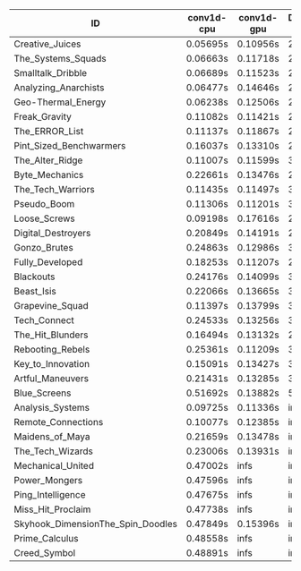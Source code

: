 |ID|conv1d-cpu|conv1d-gpu|DWSPConv2D-gpu|gemm-gpu|avg|
|-|-|-|-|-|-|
|Creative_Juices|0.05695s|0.10956s|2.89848s|1.73026s|1.19881s|
|The_Systems_Squads|0.06663s|0.11718s|2.92906s|1.75906s|1.21798s|
|Smalltalk_Dribble|0.06689s|0.11523s|2.95482s|1.79821s|1.23379s|
|Analyzing_Anarchists|0.06477s|0.14646s|2.87566s|1.84885s|1.23394s|
|Geo-Thermal_Energy|0.06238s|0.12506s|2.98727s|1.78452s|1.23981s|
|Freak_Gravity|0.11082s|0.11421s|2.96203s|1.79209s|1.24479s|
|The_ERROR_List|0.11137s|0.11867s|2.96224s|1.79385s|1.24653s|
|Pint_Sized_Benchwarmers|0.16037s|0.13310s|2.98942s|1.79698s|1.26997s|
|The_Alter_Ridge|0.11007s|0.11599s|3.06359s|1.79250s|1.27054s|
|Byte_Mechanics|0.22661s|0.13476s|2.92086s|1.84619s|1.28210s|
|The_Tech_Warriors|0.11435s|0.11497s|3.04175s|1.85759s|1.28216s|
|Pseudo_Boom|0.11306s|0.11201s|3.04256s|1.86858s|1.28405s|
|Loose_Screws|0.09198s|0.17616s|2.95924s|1.91284s|1.28506s|
|Digital_Destroyers|0.20849s|0.14191s|2.97873s|1.91995s|1.31227s|
|Gonzo_Brutes|0.24863s|0.12986s|3.04912s|1.82532s|1.31323s|
|Fully_Developed|0.18253s|0.11207s|2.90904s|2.25980s|1.36586s|
|Blackouts|0.24176s|0.14099s|3.07796s|2.04294s|1.37591s|
|Beast_Isis|0.22066s|0.13665s|3.11469s|2.03420s|1.37655s|
|Grapevine_Squad|0.11397s|0.13799s|3.36838s|1.92061s|1.38524s|
|Tech_Connect|0.24533s|0.13256s|3.29450s|2.05545s|1.43196s|
|The_Hit_Blunders|0.16494s|0.13132s|2.94373s|2.57098s|1.45274s|
|Rebooting_Rebels|0.25361s|0.11209s|3.05876s|2.65534s|1.51995s|
|Key_to_Innovation|0.15091s|0.13427s|3.23618s|2.66313s|1.54612s|
|Artful_Maneuvers|0.21431s|0.13285s|3.73075s|2.52636s|1.65107s|
|Blue_Screens|0.51692s|0.13882s|5.81295s|2.42695s|2.22391s|
|Analysis_Systems|0.09725s|0.11336s|infs|infs|infs|
|Remote_Connections|0.10077s|0.12385s|infs|1.96054s|infs|
|Maidens_of_Maya|0.21659s|0.13478s|infs|infs|infs|
|The_Tech_Wizards|0.23006s|0.13931s|infs|4.53850s|infs|
|Mechanical_United|0.47002s|infs|infs|4.44323s|infs|
|Power_Mongers|0.47596s|infs|infs|4.52255s|infs|
|Ping_Intelligence|0.47675s|infs|infs|4.53685s|infs|
|Miss_Hit_Proclaim|0.47738s|infs|infs|4.53313s|infs|
|Skyhook_DimensionThe_Spin_Doodles|0.47849s|0.15396s|infs|infs|infs|
|Prime_Calculus|0.48558s|infs|infs|4.69512s|infs|
|Creed_Symbol|0.48891s|infs|infs|4.43317s|infs|
